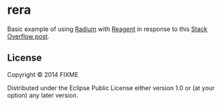 # rera

Basic example of using [Radium](http://stack.formidable.com/radium/) with [Reagent](https://github.com/reagent-project/reagent) in response to this [Stack Overflow post](https://stackoverflow.com/questions/32355688/why-radium-doesnt-work-with-reagent-clojurescript/38183679#38183679).

## License

Copyright © 2014 FIXME

Distributed under the Eclipse Public License either version 1.0 or (at your option) any later version.
